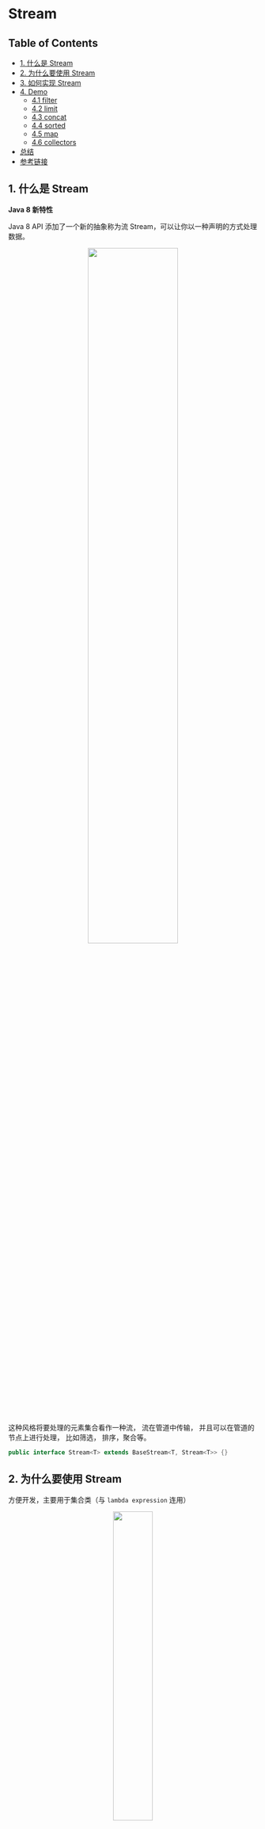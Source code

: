 # Stream

Table of Contents
-----------------

* [1. 什么是 Stream](#1-什么是-stream)
* [2. 为什么要使用 Stream](#2-为什么要使用-stream)
* [3. 如何实现 Stream](#3-如何实现-stream)
* [4. Demo](#4-demo)
   * [4.1 filter](#41-filter)
   * [4.2 limit](#42-limit)
   * [4.3 concat](#43-concat)
   * [4.4 sorted](#44-sorted)
   * [4.5 map](#45-map)
   * [4.6 collectors](#46-collectors)
* [总结](#总结)
* [参考链接](#参考链接)




## 1. 什么是 Stream

**Java 8 新特性**

Java 8 API 添加了一个新的抽象称为流 Stream，可以让你以一种声明的方式处理数据。

<div align="center"> <img src="image-20200731171956524.png" width="60%"/> </div><br>

这种风格将要处理的元素集合看作一种流， 流在管道中传输， 并且可以在管道的节点上进行处理， 比如筛选， 排序，聚合等。

```java
public interface Stream<T> extends BaseStream<T, Stream<T>> {}
```


## 2. 为什么要使用 Stream

方便开发，主要用于集合类（与 `lambda expression` 连用）

<div align="center"> <img src="image-20200824174217055.png" width="40%"/> </div><br>


## 3. 如何实现 Stream

- 生成流：通过数据源（集合）生成流
- 中间操作：一个流后面可以跟随 0 或多个中间操作，目的是打开流，做出某种程度的数据过滤 / 映射，然后返回一个新的流，交给下一个操作使用
- 终结操作：一个流有且仅有一个终结操作



## 4. Demo

在进行 `demo` 之前需要配置单测和日志

**pom.xml**

```xml
<dependencies>
  <dependency>
    <groupId>junit</groupId>
    <artifactId>junit</artifactId>
    <version>4.12</version>
    <scope>test</scope>
  </dependency>
  <!-- https://mvnrepository.com/artifact/org.slf4j/slf4j-api -->
  <dependency>
    <groupId>org.slf4j</groupId>
    <artifactId>slf4j-api</artifactId>
    <version>1.7.30</version>
  </dependency>
  <!-- https://mvnrepository.com/artifact/org.slf4j/slf4j-simple -->
  <dependency>
    <groupId>org.slf4j</groupId>
    <artifactId>slf4j-simple</artifactId>
    <version>1.7.30</version>
    <scope>test</scope>
  </dependency>
  <!-- https://mvnrepository.com/artifact/org.projectlombok/lombok -->
  <dependency>
    <groupId>org.projectlombok</groupId>
    <artifactId>lombok</artifactId>
    <version>1.18.12</version>
    <scope>provided</scope>
  </dependency>
</dependencies>
```

### 4.1 filter

首先看 `filter` 方法，从字面意思看是过滤的意思，需要传入 `Predicate` 参数

**Stream.java**

```java
/**
 * Returns a stream consisting of the elements of this stream that match
 * the given predicate.
 *
 * <p>This is an <a href="package-summary.html#StreamOps">intermediate
 * operation</a>.
 *
 * @param predicate a <a href="package-summary.html#NonInterference">non-interfering</a>,
 *                  <a href="package-summary.html#Statelessness">stateless</a>
 *                  predicate to apply to each element to determine if it
 *                  should be included
 * @return the new stream
 */
Stream<T> filter(Predicate<? super T> predicate);
```

`predicate` 是谓语的意思

> the part of a sentence or clause containing a verb and stating something about the subject (e.g., *went home* in *John went home*)

在 `predicate` 接口中，发现了 `@FunctionalInterface` 注解，看来和 `lambda expression` 扯上关系了

接口中 **有且仅有** 一个抽象方法：`test()`

作用是判断传入的参数 `t` 是否与谓词匹配

**Predicate.java**

```java
/**
 * Represents a predicate (boolean-valued function) of one argument.
 *
 * <p>This is a <a href="package-summary.html">functional interface</a>
 * whose functional method is {@link #test(Object)}.
 *
 * @param <T> the type of the input to the predicate
 *
 * @since 1.8
 */
@FunctionalInterface
public interface Predicate<T> {

    /**
     * Evaluates this predicate on the given argument.
     *
     * @param t the input argument
     * @return {@code true} if the input argument matches the predicate,
     * otherwise {@code false}
     */
    boolean test(T t);

    /**
     * Returns a composed predicate that represents a short-circuiting logical
     * AND of this predicate and another.  When evaluating the composed
     * predicate, if this predicate is {@code false}, then the {@code other}
     * predicate is not evaluated.
     *
     * <p>Any exceptions thrown during evaluation of either predicate are relayed
     * to the caller; if evaluation of this predicate throws an exception, the
     * {@code other} predicate will not be evaluated.
     *
     * @param other a predicate that will be logically-ANDed with this
     *              predicate
     * @return a composed predicate that represents the short-circuiting logical
     * AND of this predicate and the {@code other} predicate
     * @throws NullPointerException if other is null
     */
    default Predicate<T> and(Predicate<? super T> other) {
        Objects.requireNonNull(other);
        return (t) -> test(t) && other.test(t);
    }

    /**
     * Returns a predicate that represents the logical negation of this
     * predicate.
     *
     * @return a predicate that represents the logical negation of this
     * predicate
     */
    default Predicate<T> negate() {
        return (t) -> !test(t);
    }

    /**
     * Returns a composed predicate that represents a short-circuiting logical
     * OR of this predicate and another.  When evaluating the composed
     * predicate, if this predicate is {@code true}, then the {@code other}
     * predicate is not evaluated.
     *
     * <p>Any exceptions thrown during evaluation of either predicate are relayed
     * to the caller; if evaluation of this predicate throws an exception, the
     * {@code other} predicate will not be evaluated.
     *
     * @param other a predicate that will be logically-ORed with this
     *              predicate
     * @return a composed predicate that represents the short-circuiting logical
     * OR of this predicate and the {@code other} predicate
     * @throws NullPointerException if other is null
     */
    default Predicate<T> or(Predicate<? super T> other) {
        Objects.requireNonNull(other);
        return (t) -> test(t) || other.test(t);
    }

    /**
     * Returns a predicate that tests if two arguments are equal according
     * to {@link Objects#equals(Object, Object)}.
     *
     * @param <T> the type of arguments to the predicate
     * @param targetRef the object reference with which to compare for equality,
     *               which may be {@code null}
     * @return a predicate that tests if two arguments are equal according
     * to {@link Objects#equals(Object, Object)}
     */
    static <T> Predicate<T> isEqual(Object targetRef) {
        return (null == targetRef)
                ? Objects::isNull
                : object -> targetRef.equals(object);
    }
}
```

先上一个 `demo`

**TestDemo.java**

```java
/**
 * Demo for stream
 */
public class TestDemo {

    private List<String> list = new ArrayList<>();

    @Before
    public void init() {
        list.add("LBJ");
        list.add("AD");
    }

    @Test
    public void testFilter() {
        list.stream().filter(s -> s.startsWith("L")).filter(s -> s.length() >= 3).forEach(System.out::println);  // LBJ
    }

}
```

<div align="center"> <img src="image-20200824175017745.png" width="40%"/> </div><br>

<div align="center"> <img src="image-20200824175858123.png" width="50%"/> </div><br>

第一个框是流中的每个元素，第二个框是筛选的条件（符合的留下，不符合的走）

### 4.2 limit

**Stream.java**

```java
/**
 * Returns a stream consisting of the elements of this stream, truncated
 * to be no longer than {@code maxSize} in length.
 *
 * <p>This is a <a href="package-summary.html#StreamOps">short-circuiting
 * stateful intermediate operation</a>.
 *
 * @apiNote
 * While {@code limit()} is generally a cheap operation on sequential
 * stream pipelines, it can be quite expensive on ordered parallel pipelines,
 * especially for large values of {@code maxSize}, since {@code limit(n)}
 * is constrained to return not just any <em>n</em> elements, but the
 * <em>first n</em> elements in the encounter order.  Using an unordered
 * stream source (such as {@link #generate(Supplier)}) or removing the
 * ordering constraint with {@link #unordered()} may result in significant
 * speedups of {@code limit()} in parallel pipelines, if the semantics of
 * your situation permit.  If consistency with encounter order is required,
 * and you are experiencing poor performance or memory utilization with
 * {@code limit()} in parallel pipelines, switching to sequential execution
 * with {@link #sequential()} may improve performance.
 *
 * @param maxSize the number of elements the stream should be limited to
 * @return the new stream
 * @throws IllegalArgumentException if {@code maxSize} is negative
 */
Stream<T> limit(long maxSize);
```

**TestDemo.java**

```java
@Test
public void testLimit() {
    list.stream().limit(2).forEach(System.out::println);  // LBJ AD
}
```



### 4.3 concat

<div align="center"> <img src="image-20200824180649964.png" width="40%"/> </div><br>

**TestDemo.java**

```java
@Test
public void testConcat() {
    Stream<String> limit = list.stream().limit(1);
    Stream<String> skip = list.stream().skip(1);
    Stream.concat(limit, skip).forEach(System.out::println);  // LBJ AD
}
```



### 4.4 sorted

**TestDemo.java**

```java
@Test
public void testSorted() {
    list.stream().sorted().forEach(System.out::println);  // AD LBJ
}
```

除了默认排序外，还有一个传入 `Comparator` 参数的方法

**Stream.java**

```java
/**
 * Returns a stream consisting of the elements of this stream, sorted
 * according to the provided {@code Comparator}.
 *
 * <p>For ordered streams, the sort is stable.  For unordered streams, no
 * stability guarantees are made.
 *
 * <p>This is a <a href="package-summary.html#StreamOps">stateful
 * intermediate operation</a>.
 *
 * @param comparator a <a href="package-summary.html#NonInterference">non-interfering</a>,
 *                   <a href="package-summary.html#Statelessness">stateless</a>
 *                   {@code Comparator} to be used to compare stream elements
 * @return the new stream
 */
Stream<T> sorted(Comparator<? super T> comparator);
```

进入 `Comparator` 的源码看一下

**Comparator.java**

```java
@FunctionalInterface
public interface Comparator<T> {
    /**
     * Compares its two arguments for order.  Returns a negative integer,
     * zero, or a positive integer as the first argument is less than, equal
     * to, or greater than the second.<p>
     *
     * In the foregoing description, the notation
     * <tt>sgn(</tt><i>expression</i><tt>)</tt> designates the mathematical
     * <i>signum</i> function, which is defined to return one of <tt>-1</tt>,
     * <tt>0</tt>, or <tt>1</tt> according to whether the value of
     * <i>expression</i> is negative, zero or positive.<p>
     *
     * The implementor must ensure that <tt>sgn(compare(x, y)) ==
     * -sgn(compare(y, x))</tt> for all <tt>x</tt> and <tt>y</tt>.  (This
     * implies that <tt>compare(x, y)</tt> must throw an exception if and only
     * if <tt>compare(y, x)</tt> throws an exception.)<p>
     *
     * The implementor must also ensure that the relation is transitive:
     * <tt>((compare(x, y)&gt;0) &amp;&amp; (compare(y, z)&gt;0))</tt> implies
     * <tt>compare(x, z)&gt;0</tt>.<p>
     *
     * Finally, the implementor must ensure that <tt>compare(x, y)==0</tt>
     * implies that <tt>sgn(compare(x, z))==sgn(compare(y, z))</tt> for all
     * <tt>z</tt>.<p>
     *
     * It is generally the case, but <i>not</i> strictly required that
     * <tt>(compare(x, y)==0) == (x.equals(y))</tt>.  Generally speaking,
     * any comparator that violates this condition should clearly indicate
     * this fact.  The recommended language is "Note: this comparator
     * imposes orderings that are inconsistent with equals."
     *
     * @param o1 the first object to be compared.
     * @param o2 the second object to be compared.
     * @return a negative integer, zero, or a positive integer as the
     *         first argument is less than, equal to, or greater than the
     *         second.
     * @throws NullPointerException if an argument is null and this
     *         comparator does not permit null arguments
     * @throws ClassCastException if the arguments' types prevent them from
     *         being compared by this comparator.
     */
    int compare(T o1, T o2);
```

值得注意的是，`equals` 也是抽象方法，但是是属于 `Object` 类的，实际上 `compare()` 才是 `Comparator` 有且仅有的那个抽象方法

<div align="center"> <img src="image-20200825095854676.png" width="50%"/> </div><br>

接口中有许多方法（现阶段先学会熟练调用 `api`，底层实现原理暂不研究）

**TestDemo.java**

```java
@Test
public void testReverseSorted() {
    list.stream().sorted(Comparator.comparingInt(String::length)).forEach(System.out::println);  // AD LBJ
    list.stream().sorted(Comparator.comparingInt(String::length).reversed()).forEach(System.out::println);  // LBJ AD
}
```

### 4.5 map

相当于 `map reduce` 中的 `map`

**Stream.java**

```java
<R> Stream<R> map(Function<? super T, ? extends R> mapper);
```

传入的参数为 `Function`

**Function.java**

```java 
/**
 * Represents a function that accepts one argument and produces a result.
 *
 * <p>This is a <a href="package-summary.html">functional interface</a>
 * whose functional method is {@link #apply(Object)}.
 *
 * @param <T> the type of the input to the function
 * @param <R> the type of the result of the function
 *
 * @since 1.8
 */
@FunctionalInterface
public interface Function<T, R> {

    /**
     * Applies this function to the given argument.
     *
     * @param t the function argument
     * @return the function result
     */
    R apply(T t);
```

`apply` 为 `Function` 接口有且仅有的抽象方法

（要想掌握 `stream`，必须对 `lambda expression` 以及 `functional interface` 熟悉）

先上 `demo`

```java
@Test
public void testMap() {
    list.stream().map(String::toLowerCase).forEach(System.out::println);  // lbj ad
    list.stream().map(s -> "LA: " + s).forEach(System.out::println);  // LA: LBJ LA: AD
}
```

再看一个 `map` 的兄弟方法：`mapToInt()`

```java
@Test
public void testMapToInt() {
    List<String> list = Arrays.asList("1", "2", "3");
    list.stream().mapToInt(Integer::parseInt).forEach(System.out::println);  // 1 2 3
    list.stream().mapToInt(value -> Integer.parseInt(value)).forEach(System.out::println);  // 1 2 3
}
```



### 4.6 collectors

相当于 `map reduce` 中的 `reduce`

```java
/**
 * Implementations of {@link Collector} that implement various useful reduction
 * operations, such as accumulating elements into collections, summarizing
 * elements according to various criteria, etc.
 *
 * <p>The following are examples of using the predefined collectors to perform
 * common mutable reduction tasks:
 *
 * <pre>{@code
 *     // Accumulate names into a List
 *     List<String> list = people.stream().map(Person::getName).collect(Collectors.toList());
 *
 *     // Accumulate names into a TreeSet
 *     Set<String> set = people.stream().map(Person::getName).collect(Collectors.toCollection(TreeSet::new));
 *
 *     // Convert elements to strings and concatenate them, separated by commas
 *     String joined = things.stream()
 *                           .map(Object::toString)
 *                           .collect(Collectors.joining(", "));
 *
 *     // Compute sum of salaries of employee
 *     int total = employees.stream()
 *                          .collect(Collectors.summingInt(Employee::getSalary)));
 *
 *     // Group employees by department
 *     Map<Department, List<Employee>> byDept
 *         = employees.stream()
 *                    .collect(Collectors.groupingBy(Employee::getDepartment));
 *
 *     // Compute sum of salaries by department
 *     Map<Department, Integer> totalByDept
 *         = employees.stream()
 *                    .collect(Collectors.groupingBy(Employee::getDepartment,
 *                                                   Collectors.summingInt(Employee::getSalary)));
 *
 *     // Partition students into passing and failing
 *     Map<Boolean, List<Student>> passingFailing =
 *         students.stream()
 *                 .collect(Collectors.partitioningBy(s -> s.getGrade() >= PASS_THRESHOLD));
 *
 * }</pre>
 *
 * @since 1.8
 */
public final class Collectors {}
```





## 总结

- 学习编写  `stream` 代码的不二法则：源码 + Google 看 `demo`



## 参考链接

- [Java 8 Stream](https://www.runoob.com/java/java8-streams.html)
- [Java Streams Tutorial | 2020](https://www.youtube.com/watch?v=Q93JsQ8vcwY)
- [Learn MapReduce with Playing Cards](https://www.youtube.com/watch?v=bcjSe0xCHbE)